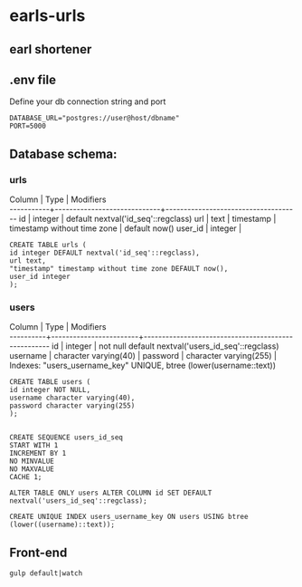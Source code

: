 # earls-urls

## earl shortener

## .env file
Define your db connection string and port

    DATABASE_URL="postgres://user@host/dbname"
    PORT=5000


## Database schema:

### urls

  Column   |            Type             |              Modifiers              
-----------+-----------------------------+-------------------------------------
 id        | integer                     | default nextval('id_seq'::regclass)
 url       | text                        | 
 timestamp | timestamp without time zone | default now()
 user_id   | integer                     | 

    CREATE TABLE urls (
    id integer DEFAULT nextval('id_seq'::regclass),
    url text,
    "timestamp" timestamp without time zone DEFAULT now(),
    user_id integer
    );

### users

  Column  |          Type          |                     Modifiers                      
----------+------------------------+----------------------------------------------------
 id       | integer                | not null default nextval('users_id_seq'::regclass)
 username | character varying(40)  | 
 password | character varying(255) | 
Indexes:
    "users_username_key" UNIQUE, btree (lower(username::text))

    CREATE TABLE users (
    id integer NOT NULL,
    username character varying(40),
    password character varying(255)
    );


    CREATE SEQUENCE users_id_seq
    START WITH 1
    INCREMENT BY 1
    NO MINVALUE
    NO MAXVALUE
    CACHE 1;

`ALTER TABLE ONLY users ALTER COLUMN id SET DEFAULT nextval('users_id_seq'::regclass);`

`CREATE UNIQUE INDEX users_username_key ON users USING btree (lower((username)::text));`

## Front-end
`gulp default|watch`